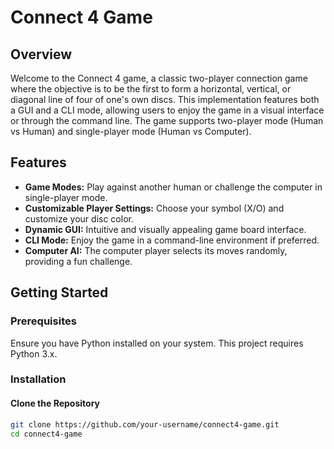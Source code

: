 # Connect 4 Game

## Overview
Welcome to the Connect 4 game, a classic two-player connection game where the objective is to be the first to form a horizontal, vertical, or diagonal line of four of one's own discs. This implementation features both a GUI and a CLI mode, allowing users to enjoy the game in a visual interface or through the command line. The game supports two-player mode (Human vs Human) and single-player mode (Human vs Computer).

## Features
- **Game Modes:** Play against another human or challenge the computer in single-player mode.
- **Customizable Player Settings:** Choose your symbol (X/O) and customize your disc color.
- **Dynamic GUI:** Intuitive and visually appealing game board interface.
- **CLI Mode:** Enjoy the game in a command-line environment if preferred.
- **Computer AI:** The computer player selects its moves randomly, providing a fun challenge.

## Getting Started

### Prerequisites
Ensure you have Python installed on your system. This project requires Python 3.x.

### Installation

#### Clone the Repository
```bash
git clone https://github.com/your-username/connect4-game.git
cd connect4-game
